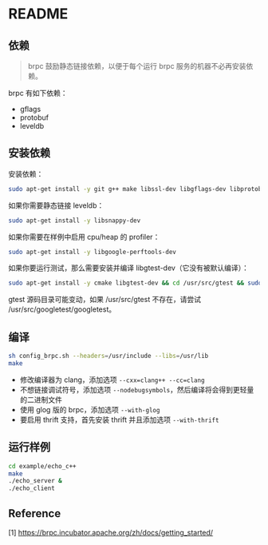 # README

## 依赖

> brpc 鼓励静态链接依赖，以便于每个运行 brpc 服务的机器不必再安装依赖。

brpc 有如下依赖：

* gflags
* protobuf
* leveldb

## 安装依赖

安装依赖：

```bash
sudo apt-get install -y git g++ make libssl-dev libgflags-dev libprotobuf-dev libprotoc-dev protobuf-compiler libleveldb-dev
```

如果你需要静态链接 leveldb：

```bash
sudo apt-get install -y libsnappy-dev
```

如果你需要在样例中启用 cpu/heap 的 profiler：

```bash
sudo apt-get install -y libgoogle-perftools-dev
```

如果你要运行测试，那么需要安装并编译 libgtest-dev（它没有被默认编译）：

```bash
sudo apt-get install -y cmake libgtest-dev && cd /usr/src/gtest && sudo cmake . && sudo make && sudo mv lib/libgtest* /usr/lib/ && cd -
```

gtest 源码目录可能变动，如果 /usr/src/gtest 不存在，请尝试 /usr/src/googletest/googletest。

## 编译

```bash
sh config_brpc.sh --headers=/usr/include --libs=/usr/lib
make
```

* 修改编译器为 clang，添加选项 `--cxx=clang++ --cc=clang`
* 不想链接调试符号，添加选项 `--nodebugsymbols`，然后编译将会得到更轻量的二进制文件
* 使用 glog 版的 brpc，添加选项 `--with-glog`
* 要启用 thrift 支持，首先安装 thrift 并且添加选项 `--with-thrift`

## 运行样例

```bash
cd example/echo_c++
make
./echo_server &
./echo_client
```

## Reference

[1] <https://brpc.incubator.apache.org/zh/docs/getting_started/>
